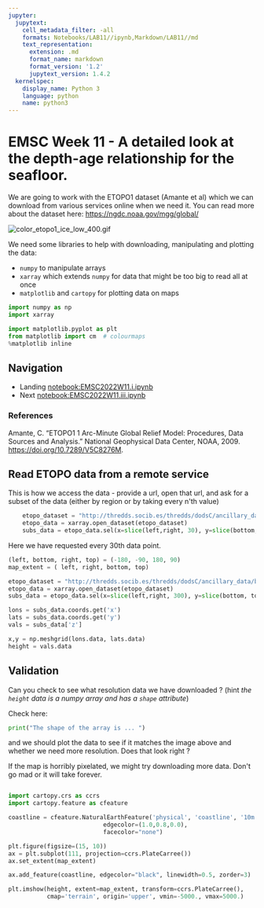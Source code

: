 ```yaml
---
jupyter:
  jupytext:
    cell_metadata_filter: -all
    formats: Notebooks/LAB11//ipynb,Markdown/LAB11//md
    text_representation:
      extension: .md
      format_name: markdown
      format_version: '1.2'
      jupytext_version: 1.4.2
  kernelspec:
    display_name: Python 3
    language: python
    name: python3
---
```


<!-- #region -->
# EMSC Week 11 - A detailed look at the depth-age relationship for the seafloor.

We are going to work with the ETOPO1 dataset (Amante et al) which we can download from various services online when we need it. 
You can read more about the dataset here: https://ngdc.noaa.gov/mgg/global/


![color_etopo1_ice_low_400.gif](Images/color_etopo1_ice_low_400.gif)


We need some libraries to help with downloading, manipulating and plotting the data:

  - `numpy` to manipulate arrays 
  - `xarray` which extends `numpy` for data that might be too big to read all at once
  - `matplotlib` and `cartopy` for plotting data on maps


<!-- #endregion -->

```python
import numpy as np
import xarray

import matplotlib.pyplot as plt
from matplotlib import cm  # colourmaps
%matplotlib inline
```

<!-- #region -->
## Navigation


  - Landing [notebook:EMSC2022W11.i.ipynb](EMSC2022W11.i.ipynb)
  - Next [notebook:EMSC2022W11.iii.ipynb](EMSC2022W11.iii.ipynb)


### References

Amante, C. “ETOPO1 1 Arc-Minute Global Relief Model: Procedures, Data Sources and Analysis.” National Geophysical Data Center, NOAA, 2009. https://doi.org/10.7289/V5C8276M.
<!-- #endregion -->

<!-- #region -->
## Read ETOPO data from a remote service

This is how we access the data - provide a url, open that url, and ask for a subset of the data (either by region or by taking every n'th value)

``` python
    etopo_dataset = "http://thredds.socib.es/thredds/dodsC/ancillary_data/bathymetry/ETOPO1_Bed_g_gmt4.nc"
    etopo_data = xarray.open_dataset(etopo_dataset)
    subs_data = etopo_data.sel(x=slice(left,right, 30), y=slice(bottom, top, 30))
```

Here we have requested every 30th data point. 
<!-- #endregion -->

```python
(left, bottom, right, top) = (-180, -90, 180, 90)
map_extent = ( left, right, bottom, top)

etopo_dataset = "http://thredds.socib.es/thredds/dodsC/ancillary_data/bathymetry/ETOPO1_Bed_g_gmt4.nc"
etopo_data = xarray.open_dataset(etopo_dataset)
subs_data = etopo_data.sel(x=slice(left,right, 300), y=slice(bottom, top, 300))

lons = subs_data.coords.get('x')
lats = subs_data.coords.get('y')
vals = subs_data['z']

x,y = np.meshgrid(lons.data, lats.data)
height = vals.data
```

## Validation

Can you check to see what resolution data we have downloaded ?
(hint *the `height` data is a numpy array and has a `shape` attribute*)

Check here:

```python
print("The shape of the array is ... ")
```

and we should plot the data to see if it matches the image above and whether we need more resolution.
Does that look right ?

If the map is horribly pixelated, we might try downloading more data. Don't go mad or it will take forever. 

```python

import cartopy.crs as ccrs
import cartopy.feature as cfeature

coastline = cfeature.NaturalEarthFeature('physical', 'coastline', '10m',
                           edgecolor=(1.0,0.8,0.0),
                           facecolor="none")

plt.figure(figsize=(15, 10))
ax = plt.subplot(111, projection=ccrs.PlateCarree())
ax.set_extent(map_extent)

ax.add_feature(coastline, edgecolor="black", linewidth=0.5, zorder=3)

plt.imshow(height, extent=map_extent, transform=ccrs.PlateCarree(),
           cmap='terrain', origin='upper', vmin=-5000., vmax=5000.)
```

```python

```
